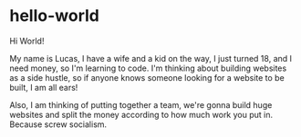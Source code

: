 # hello-world

Hi World!

My name is Lucas, I have a wife and a kid on the way, I just turned 18, and I need money, so I'm learning to code. 
I'm thinking about building websites as a side hustle, so if anyone knows someone looking for a website to be built, I am all ears!

Also, I am thinking of putting together a team, we're gonna build huge websites and split the money according to how much work you put in. Because screw socialism.

